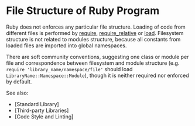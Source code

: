 # File Structure of Ruby Program

Ruby does not enforces any particular file structure. Loading of code
from different files is performed by [require](ref:Kernel#require),
[require\_relative](ref:Kernel#require_relative) or
[load](ref:Kernel#require_relative). Filesystem structure is not related
to modules structure, because all constants from loaded files are
imported into global namespaces.

There are soft community conventions, suggesting one class or module per
file and correspondence between filesystem and module structure (e.g.
`require 'library_name/namespace/file'` should load
`LibraryName::Namespace::Module`), though it is neither required nor
enforced by default.

See also:

* \[Standard Library\]
* \[Third-party Libraries\]
* \[Code Style and Linting\]

